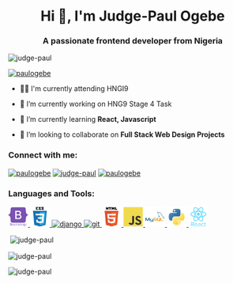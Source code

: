 <h1 align="center">Hi 👋, I'm Judge-Paul Ogebe</h1>
<h3 align="center">A passionate frontend developer from Nigeria</h3>

<p align="left"> <img src="https://komarev.com/ghpvc/?username=judge-paul&label=Profile%20views&color=0e75b6&style=flat" alt="judge-paul" /> </p>

<p align="left"> <a href="https://twitter.com/paulogebe" target="blank"><img src="https://img.shields.io/twitter/follow/paulogebe?logo=twitter&style=for-the-badge" alt="paulogebe" /></a> </p>


- 👨‍💻 I'm currently attending HNGI9 

- 🔭 I’m currently working on HNG9 Stage 4 Task

- 🌱 I’m currently learning **React, Javascript**

- 👯 I’m looking to collaborate on **Full Stack Web Design Projects**

<h3 align="left">Connect with me:</h3>
<p align="left">
<a href="https://twitter.com/paulogebe" target="blank"><img align="center" src="https://raw.githubusercontent.com/rahuldkjain/github-profile-readme-generator/master/src/images/icons/Social/twitter.svg" alt="paulogebe" height="30" width="40" /></a>
<a href="https://linkedin.com/in/judge-paul" target="blank"><img align="center" src="https://raw.githubusercontent.com/rahuldkjain/github-profile-readme-generator/master/src/images/icons/Social/linked-in-alt.svg" alt="judge-paul" height="30" width="40" /></a>
<a href="https://instagram.com/paulogebe" target="blank"><img align="center" src="https://raw.githubusercontent.com/rahuldkjain/github-profile-readme-generator/master/src/images/icons/Social/instagram.svg" alt="paulogebe" height="30" width="40" /></a>
</p>

<h3 align="left">Languages and Tools:</h3>
<p align="left"> <a href="https://getbootstrap.com" target="_blank" rel="noreferrer"> <img src="https://raw.githubusercontent.com/devicons/devicon/master/icons/bootstrap/bootstrap-plain-wordmark.svg" alt="bootstrap" width="40" height="40"/> </a> <a href="https://www.w3schools.com/css/" target="_blank" rel="noreferrer"> <img src="https://raw.githubusercontent.com/devicons/devicon/master/icons/css3/css3-original-wordmark.svg" alt="css3" width="40" height="40"/> </a> <a href="https://www.djangoproject.com/" target="_blank" rel="noreferrer"> <img src="https://cdn.worldvectorlogo.com/logos/django.svg" alt="django" width="40" height="40"/> </a> <a href="https://git-scm.com/" target="_blank" rel="noreferrer"> <img src="https://www.vectorlogo.zone/logos/git-scm/git-scm-icon.svg" alt="git" width="40" height="40"/> </a> <a href="https://www.w3.org/html/" target="_blank" rel="noreferrer"> <img src="https://raw.githubusercontent.com/devicons/devicon/master/icons/html5/html5-original-wordmark.svg" alt="html5" width="40" height="40"/> </a> <a href="https://developer.mozilla.org/en-US/docs/Web/JavaScript" target="_blank" rel="noreferrer"> <img src="https://raw.githubusercontent.com/devicons/devicon/master/icons/javascript/javascript-original.svg" alt="javascript" width="40" height="40"/> </a> <a href="https://www.mysql.com/" target="_blank" rel="noreferrer"> <img src="https://raw.githubusercontent.com/devicons/devicon/master/icons/mysql/mysql-original-wordmark.svg" alt="mysql" width="40" height="40"/> </a> <a href="https://www.python.org" target="_blank" rel="noreferrer"> <img src="https://raw.githubusercontent.com/devicons/devicon/master/icons/python/python-original.svg" alt="python" width="40" height="40"/> </a> <a href="https://reactjs.org/" target="_blank" rel="noreferrer"> <img src="https://raw.githubusercontent.com/devicons/devicon/master/icons/react/react-original-wordmark.svg" alt="react" width="40" height="40"/> </a> </p>


<p>&nbsp;<img align="center" src="https://github-readme-stats.vercel.app/api?username=judge-paul&show_icons=true&locale=en" alt="judge-paul" /></p>

<p><img align="center" src="https://github-readme-streak-stats.herokuapp.com/?user=judge-paul&" alt="judge-paul" /></p>

<p><img align="left" src="https://github-readme-stats.vercel.app/api/top-langs?username=judge-paul&show_icons=true&locale=en&layout=compact" alt="judge-paul" /></p>
